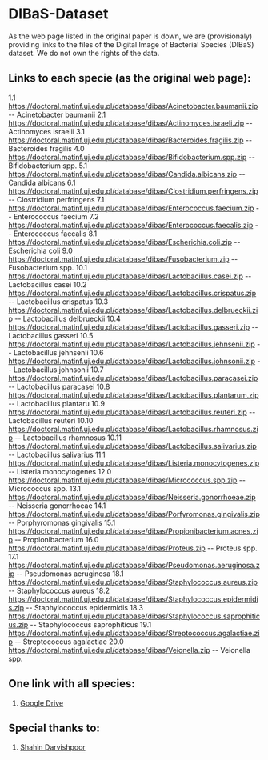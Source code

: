 # DIBaS-Dataset
As the web page listed in the original paper is down, we are (provisionaly) providing links to the files of the Digital Image of Bacterial Species (DIBaS) dataset. We do not own the rights of the data.

## Links to each specie (as the original web page):

1.1 https://doctoral.matinf.uj.edu.pl/database/dibas/Acinetobacter.baumanii.zip -- Acinetobacter baumanii
2.1 https://doctoral.matinf.uj.edu.pl/database/dibas/Actinomyces.israeli.zip -- Actinomyces israelii
3.1 https://doctoral.matinf.uj.edu.pl/database/dibas/Bacteroides.fragilis.zip -- Bacteroides fragilis
4.0 https://doctoral.matinf.uj.edu.pl/database/dibas/Bifidobacterium.spp.zip -- Bifidobacterium spp.
5.1 https://doctoral.matinf.uj.edu.pl/database/dibas/Candida.albicans.zip -- Candida albicans
6.1 https://doctoral.matinf.uj.edu.pl/database/dibas/Clostridium.perfringens.zip -- Clostridium perfringens
7.1 https://doctoral.matinf.uj.edu.pl/database/dibas/Enterococcus.faecium.zip -- Enterococcus faecium
7.2 https://doctoral.matinf.uj.edu.pl/database/dibas/Enterococcus.faecalis.zip -- Enterococcus faecalis
8.1 https://doctoral.matinf.uj.edu.pl/database/dibas/Escherichia.coli.zip -- Escherichia coli
9.0 https://doctoral.matinf.uj.edu.pl/database/dibas/Fusobacterium.zip -- Fusobacterium spp.
10.1 https://doctoral.matinf.uj.edu.pl/database/dibas/Lactobacillus.casei.zip -- Lactobacillus casei
10.2 https://doctoral.matinf.uj.edu.pl/database/dibas/Lactobacillus.crispatus.zip -- Lactobacillus crispatus
10.3 https://doctoral.matinf.uj.edu.pl/database/dibas/Lactobacillus.delbrueckii.zip -- Lactobacillus delbrueckii
10.4 https://doctoral.matinf.uj.edu.pl/database/dibas/Lactobacillus.gasseri.zip -- Lactobacillus gasseri
10.5 https://doctoral.matinf.uj.edu.pl/database/dibas/Lactobacillus.jehnsenii.zip -- Lactobacillus jehnsenii
10.6 https://doctoral.matinf.uj.edu.pl/database/dibas/Lactobacillus.johnsonii.zip -- Lactobacillus johnsonii
10.7 https://doctoral.matinf.uj.edu.pl/database/dibas/Lactobacillus.paracasei.zip -- Lactobacillus paracasei
10.8 https://doctoral.matinf.uj.edu.pl/database/dibas/Lactobacillus.plantarum.zip -- Lactobacillus plantaru
10.9 https://doctoral.matinf.uj.edu.pl/database/dibas/Lactobacillus.reuteri.zip -- Lactobacillus reuteri
10.10 https://doctoral.matinf.uj.edu.pl/database/dibas/Lactobacillus.rhamnosus.zip -- Lactobacillus rhamnosus
10.11 https://doctoral.matinf.uj.edu.pl/database/dibas/Lactobacillus.salivarius.zip -- Lactobacillus salivarius
11.1 https://doctoral.matinf.uj.edu.pl/database/dibas/Listeria.monocytogenes.zip -- Listeria monocytogenes
12.0 https://doctoral.matinf.uj.edu.pl/database/dibas/Micrococcus.spp.zip -- Micrococcus spp.
13.1 https://doctoral.matinf.uj.edu.pl/database/dibas/Neisseria.gonorrhoeae.zip -- Neisseria gonorrhoeae
14.1 https://doctoral.matinf.uj.edu.pl/database/dibas/Porfyromonas.gingivalis.zip -- Porphyromonas gingivalis
15.1 https://doctoral.matinf.uj.edu.pl/database/dibas/Propionibacterium.acnes.zip -- Propionibacterium
16.0 https://doctoral.matinf.uj.edu.pl/database/dibas/Proteus.zip -- Proteus spp.
17.1 https://doctoral.matinf.uj.edu.pl/database/dibas/Pseudomonas.aeruginosa.zip -- Pseudomonas aeruginosa
18.1 https://doctoral.matinf.uj.edu.pl/database/dibas/Staphylococcus.aureus.zip -- Staphylococcus aureus
18.2 https://doctoral.matinf.uj.edu.pl/database/dibas/Staphylococcus.epidermidis.zip -- Staphylococcus epidermidis
18.3 https://doctoral.matinf.uj.edu.pl/database/dibas/Staphylococcus.saprophiticus.zip -- Staphylococcus saprophiticus
19.1 https://doctoral.matinf.uj.edu.pl/database/dibas/Streptococcus.agalactiae.zip -- Streptococcus agalactiae
20.0 https://doctoral.matinf.uj.edu.pl/database/dibas/Veionella.zip -- Veionella spp.

## One link with all species:

1. [Google Drive](https://drive.google.com/file/d/1wCNmQMA3pdHeU1rTrHeLehqIYZ2rF_uy/view?usp=sharing)

## Special thanks to:

1. [Shahin Darvishpoor](https://www.researchgate.net/post/Does_anyone_have_a_copy_of_the_DIBaS_dataset)
